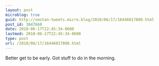 ```yaml
---
layout: post
microblog: true
guid: http://vmstan-tweets.micro.blog/2010/06/17/16446017800.html
post_id: 3047660
date: 2010-06-17T22:45:34-0600
lastmod: 2010-06-17T22:45:34-0600
type: post
url: /2010/06/17/16446017800.html
---
```

Better get to be early. Got stuff to do in the morning.

